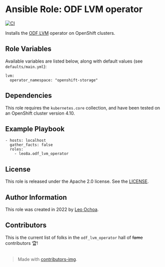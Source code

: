 # Ansible Role: ODF LVM operator

[![CI](https://github.com/leo8a/odf-lvm-operator/actions/workflows/ci.yml/badge.svg)](https://github.com/leo8a/odf-lvm-operator/actions/workflows/ci.yml)

Installs the [ODF LVM](https://github.com/red-hat-storage/lvm-operator.git) operator on OpenShift clusters.

## Role Variables

Available variables are listed below, along with default values (see `defaults/main.yml`):

    lvm:
      operator_namespace: "openshift-storage"

## Dependencies

This role requires the `kubernetes.core` collection, and have been tested on an OpenShift cluster version 4.10.

## Example Playbook

    - hosts: localhost
      gather_facts: false
      roles:
        - leo8a.odf_lvm_operator

## License

This role is released under the Apache 2.0 license. See the [LICENSE](LICENSE).

## Author Information

This role was created in 2022 by [Leo Ochoa](https://github.com/leo8a/).

## Contributors

This is the current list of folks in the `odf_lvm_operator` hall of ~~fame~~ contributors 🏆!

<a href="https://github.com/leo8a/odf-lvm-operator/graphs/contributors">
  <img src="https://contrib.rocks/image?repo=leo8a/odf-lvm-operator"  alt=""/>
</a>

> Made with [contributors-img](https://contrib.rocks).
